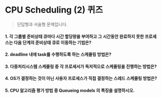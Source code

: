 # CPU Scheduling (2) 퀴즈
> 단답형과 서술형 문제입니다.


#### 1. 각 그룹별 준비상태 큐마다 시간 할당량을 부여하고 그 시간동안 완료하지 못한 프로세스는 다음 단계의 준비상태 큐로 이동하는 기법은?
#### 2. deadline 내에 task를 수행하도록 하는 스케줄링 방법은?

#### 3. 다중처리시스템 스케줄링 중 각 프로세서가 독저적으로 스케줄링을 진행하는 방법은?
#### 4. OS가 결정하는 것이 아닌 사용자 프로세스가 직접 결정하는 스레드 스케줄링 방법은?
#### 5. CPU 알고리즘 평가 방법 중 Queueing models 의 특징을 설명하시오.

